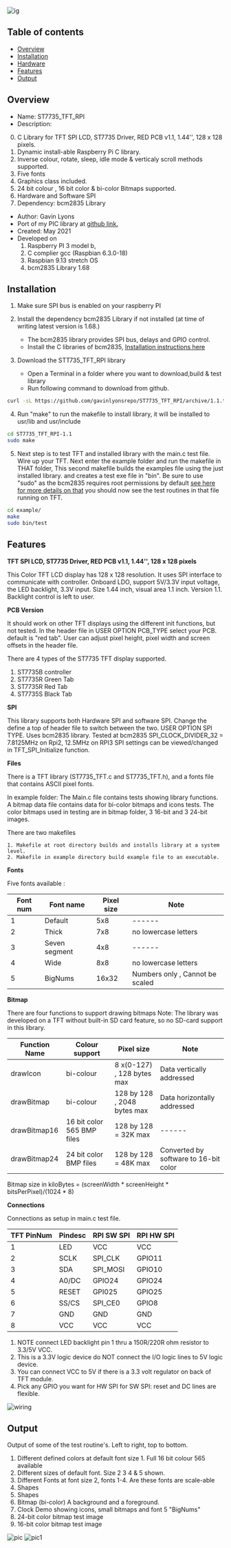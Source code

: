 ![ ig ](https://github.com/gavinlyonsrepo/pic_16F18346_projects/blob/master/images/st7735/pcb.jpg)

Table of contents
---------------------------

  * [Overview](#overview)
  * [Installation](#installation)
  * [Hardware](#hardware)
  * [Features](#features)
  * [Output](#output)

Overview
--------------------------------------------
* Name: ST7735_TFT_RPI
* Description:

0. C Library for TFT SPI LCD, ST7735 Driver, RED PCB v1.1, 1.44'', 128 x 128 pixels.
1. Dynamic install-able Raspberry Pi C library.
2. Inverse colour, rotate, sleep, idle mode & verticaly scroll methods supported.
3. Five fonts
4. Graphics class included.
5. 24 bit colour , 16 bit color & bi-color Bitmaps supported.
6. Hardware and Software SPI
7. Dependency: bcm2835 Library

* Author: Gavin Lyons
* Port of my PIC library at [github link.](https://github.com/gavinlyonsrepo/pic_16F18346_projects)
* Created: May 2021
* Developed on
    1. Raspberry PI 3 model b,
    2. C complier gcc (Raspbian 6.3.0-18)
    3. Raspbian 9.13 stretch OS
    4. bcm2835 Library 1.68

Installation
------------------------------

1. Make sure SPI bus is enabled on your raspberry PI

2. Install the dependency bcm2835 Library if not installed (at time of writing latest version is 1.68.)
	* The bcm2835 library  provides SPI bus, delays and GPIO control.
	* Install the C libraries of bcm2835, [Installation instructions here](http://www.airspayce.com/mikem/bcm2835/)

3. Download the STT735_TFT_RPI library
	* Open a Terminal in a folder where you want to download,build & test library
	* Run following command to download from github.

```sh
curl -sL https://github.com/gavinlyonsrepo/ST7735_TFT_RPI/archive/1.1.tar.gz | tar xz
```

4. Run "make" to run the makefile to install library, it will be
    installed to usr/lib and usr/include

```sh
cd ST7735_TFT_RPI-1.1
sudo make
```

5. Next step is to test TFT and installed library with the main.c test file.
Wire up your TFT. Next enter the example folder and run the makefile in THAT folder,
This second makefile builds the examples file using the just installed library.
and creates a test exe file in "bin". Be sure to use "sudo" as the bcm2835 requires root permissions by default [ see here for more details on that](http://www.airspayce.com/mikem/bcm2835/)
you should now see the test routines in that file running on TFT.

```sh
cd example/
make
sudo bin/test
```

Features
----------------------

**TFT SPI LCD, ST7735 Driver, RED PCB v1.1, 1.44'', 128 x 128 pixels**

This Color TFT LCD display has 128 x 128 resolution.
It uses SPI interface to communicate with controller. Onboard LDO, support 5V/3.3V input voltage,
the LED backlight, 3.3V input. Size 1.44 inch, visual area 1.1 inch. Version 1.1.
Backlight control is left to user.

**PCB Version**

It should work on other TFT displays using the different init functions, but not tested.
In the header file in USER OPTION PCB_TYPE select your PCB.
default is "red tab". User can adjust pixel height, pixel width and screen offsets in the header file.

There are 4 types of the ST7735 TFT display supported.

1. ST7735B controller
2. ST7735R Green Tab
3. ST7735R Red Tab
4. ST7735S Black Tab

**SPI**

This library supports both Hardware SPI and software SPI.
Change the define a top of header file
to switch between the two. USER OPTION SPI TYPE.
Uses bcm2835 library.
Tested at bcm2835 SPI_CLOCK_DIVIDER_32 = 7.8125MHz on Rpi2, 12.5MHz on RPI3
SPI settings can be viewed/changed in TFT_SPI_Initialize function.

**Files**

There is a TFT library (ST7735_TFT.c and ST7735_TFT.h),
and a fonts file that contains ASCII pixel fonts.

In example folder:
The Main.c file contains tests showing library functions.
A bitmap data file contains data for bi-color bitmaps and icons tests.
The color bitmaps used in testing are in bitmap folder, 3 16-bit and 3 24-bit images.

There are two makefiles

    1. Makefile at root directory builds and installs library at a system level.
    2. Makefile in example directory build example file to an executable.


**Fonts**

Five fonts available :

| Font num | Font name | Pixel size |  Note |
| ------ | ------ | ------ | ------ |
| 1 | Default | 5x8 |   ------ |
| 2 | Thick   | 7x8 |  no lowercase letters  |
| 3 | Seven segment | 4x8 | ------ |
| 4 | Wide | 8x8 | no lowercase letters |
| 5 | BigNums | 16x32 |  Numbers only , Cannot be scaled |

**Bitmap**

There are four functions to support drawing bitmaps
Note: The library was developed on a
TFT without built-in SD card feature, so no SD-card support
in this library.

| Function Name | Colour support | Pixel size |  Note |
| ------ | ------ | ------ | ------ |
| drawIcon | bi-colour | 8 x(0-127) , 128 bytes max  | Data vertically addressed |
| drawBitmap | bi-colour | 128 by 128 , 2048 bytes max | Data horizontally  addressed |
| drawBitmap16 | 16 bit color 565 BMP files | 128 by 128 = 32K max | ------ |
| drawBitmap24  | 24 bit color BMP files | 128 by 128 = 48K max | Converted by software to 16-bit color  |

Bitmap size in kiloBytes = (screenWidth * screenHeight * bitsPerPixel)/(1024 * 8)

**Connections**

Connections as setup in main.c test file.

| TFT PinNum | Pindesc | RPI SW SPI | RPI HW SPI |
| --- | --- | --- | --- |
| 1 | LED | VCC |  VCC |
| 2 | SCLK | SPI_CLK | GPIO11 |
| 3 | SDA | SPI_MOSI | GPIO10 |
| 4 | A0/DC | GPIO24 | GPIO24  |
| 5 | RESET | GPI025  | GPIO25 |
| 6 | SS/CS | SPI_CE0 | GPIO8 |
| 7 | GND | GND | GND |
| 8 | VCC | VCC | VCC  |

1. NOTE connect LED backlight pin 1 thru a 150R/220R ohm resistor to 3.3/5V VCC.
2. This is a 3.3V logic device do NOT connect the I/O logic lines to 5V logic device.
3. You can connect VCC to 5V if there is a 3.3 volt regulator on back of TFT module.
4. Pick any GPIO you want for HW SPI for SW SPI: reset and DC lines are flexible.

![ wiring ](https://github.com/gavinlyonsrepo/ST7735_TFT_RPI/blob/main/extra/images/wiring.jpg)

Output
-----------------------

Output of some of the test routine's. Left to right, top to bottom.

1. Different defined colors at default font size 1. Full 16 bit colour 565 available
2. Different sizes of default font. Size 2 3 4 & 5 shown.
3. Different Fonts at font size 2, fonts 1-4. Are these fonts are scale-able
4. Shapes
5. Shapes
6. Bitmap (bi-color) A background and a foreground.
7. Clock Demo showing icons, small bitmaps and font 5 "BigNums"
8. 24-bit color bitmap test image
9. 16-bit color bitmap test image

![ pic ](https://github.com/gavinlyonsrepo/pic_16F18346_projects/blob/master/images/st7735/9.jpg)
![ pic1 ](https://github.com/gavinlyonsrepo/ST7735_TFT_RPI/blob/main/extra/images/4.jpg)
